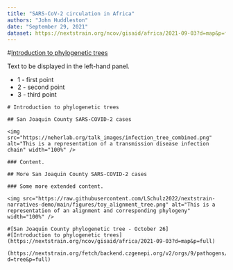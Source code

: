 ```yaml
---
title: "SARS-CoV-2 circulation in Africa"
authors: "John Huddleston"
date: "September 29, 2021"
dataset: https://nextstrain.org/ncov/gisaid/africa/2021-09-03?d=map&p=full
---
```


#[Introduction to phylogenetic trees](https://nextstrain.org/ncov/gisaid/africa/2021-09-03?d=map&p=full)

Text to be displayed in the left-hand panel.

- 1 - first point
- 2 - second point
- 3 - third point

```auspiceMainDisplayMarkdown
# Introduction to phylogenetic trees

## San Joaquin County SARS-COVID-2 cases

<img src="https://neherlab.org/talk_images/infection_tree_combined.png" alt="This is a representation of a transmission disease infection chain" width="100%" />

### Content.

## More San Joaquin County SARS-COVID-2 cases

### Some more extended content.

<img src="https://raw.githubusercontent.com/LSchulz2022/nextstrain-narratives-demo/main/figures/toy_alignment_tree.png" alt="This is a representation of an alignment and corresponding phylogeny" width="100%" />

#[San Joaquin County phylogenetic tree - October 26]
#[Introduction to phylogenetic trees](https://nextstrain.org/ncov/gisaid/africa/2021-09-03?d=map&p=full)

(https://nextstrain.org/fetch/backend.czgenepi.org/v2/orgs/9/pathogens/SC2/auspice/access/eyJ0cmVlX2lkIjogNzAzMzksICJ1c2VyX2lkIjogMjI4LCAiZXhwaXJ5IjogIjIwMjItMTAtMjdUMjA6MzY6MjQuNDY5NDk4KzAwOjAwIn0=.8511f2aa8cc757fb47b89e170cda8f9c635e464f0149d158f70cac6e8f402f080454cb7349e473f2b8574d087b13a2837cc232fa5f07073205a04fd44999aebc?d=tree&p=full)

```
